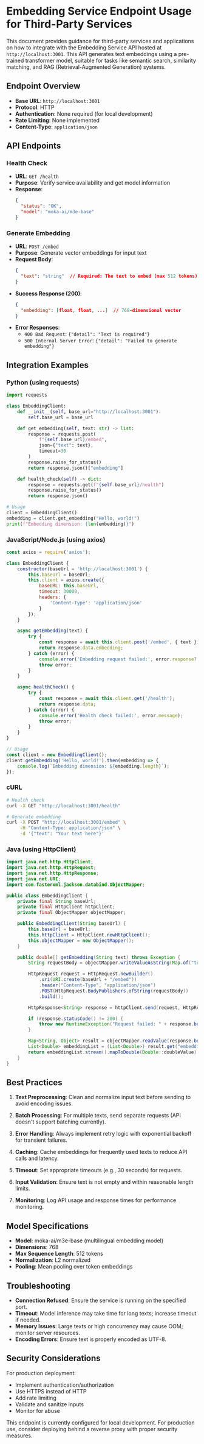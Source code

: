 # Embedding Service Endpoint Usage for Third-Party Services

This document provides guidance for third-party services and applications on how to integrate with the Embedding Service API hosted at `http://localhost:3001`. This API generates text embeddings using a pre-trained transformer model, suitable for tasks like semantic search, similarity matching, and RAG (Retrieval-Augmented Generation) systems.

## Endpoint Overview

- **Base URL**: `http://localhost:3001`
- **Protocol**: HTTP
- **Authentication**: None required (for local development)
- **Rate Limiting**: None implemented
- **Content-Type**: `application/json`

## API Endpoints

### Health Check
- **URL**: `GET /health`
- **Purpose**: Verify service availability and get model information
- **Response**:
  ```json
  {
    "status": "OK",
    "model": "moka-ai/m3e-base"
  }
  ```

### Generate Embedding
- **URL**: `POST /embed`
- **Purpose**: Generate vector embeddings for input text
- **Request Body**:
  ```json
  {
    "text": "string"  // Required: The text to embed (max 512 tokens)
  }
  ```
- **Success Response (200)**:
  ```json
  {
    "embedding": [float, float, ...]  // 768-dimensional vector
  }
  ```
- **Error Responses**:
  - `400 Bad Request`: `{"detail": "Text is required"}`
  - `500 Internal Server Error`: `{"detail": "Failed to generate embedding"}`

## Integration Examples

### Python (using requests)

```python
import requests

class EmbeddingClient:
    def __init__(self, base_url="http://localhost:3001"):
        self.base_url = base_url

    def get_embedding(self, text: str) -> list:
        response = requests.post(
            f"{self.base_url}/embed",
            json={"text": text},
            timeout=30
        )
        response.raise_for_status()
        return response.json()["embedding"]

    def health_check(self) -> dict:
        response = requests.get(f"{self.base_url}/health")
        response.raise_for_status()
        return response.json()

# Usage
client = EmbeddingClient()
embedding = client.get_embedding("Hello, world!")
print(f"Embedding dimension: {len(embedding)}")
```

### JavaScript/Node.js (using axios)

```javascript
const axios = require('axios');

class EmbeddingClient {
    constructor(baseUrl = 'http://localhost:3001') {
        this.baseUrl = baseUrl;
        this.client = axios.create({
            baseURL: this.baseUrl,
            timeout: 30000,
            headers: {
                'Content-Type': 'application/json'
            }
        });
    }

    async getEmbedding(text) {
        try {
            const response = await this.client.post('/embed', { text });
            return response.data.embedding;
        } catch (error) {
            console.error('Embedding request failed:', error.response?.data || error.message);
            throw error;
        }
    }

    async healthCheck() {
        try {
            const response = await this.client.get('/health');
            return response.data;
        } catch (error) {
            console.error('Health check failed:', error.message);
            throw error;
        }
    }
}

// Usage
const client = new EmbeddingClient();
client.getEmbedding('Hello, world!').then(embedding => {
    console.log(`Embedding dimension: ${embedding.length}`);
});
```

### cURL

```bash
# Health check
curl -X GET "http://localhost:3001/health"

# Generate embedding
curl -X POST "http://localhost:3001/embed" \
     -H "Content-Type: application/json" \
     -d '{"text": "Your text here"}'
```

### Java (using HttpClient)

```java
import java.net.http.HttpClient;
import java.net.http.HttpRequest;
import java.net.http.HttpResponse;
import java.net.URI;
import com.fasterxml.jackson.databind.ObjectMapper;

public class EmbeddingClient {
    private final String baseUrl;
    private final HttpClient httpClient;
    private final ObjectMapper objectMapper;

    public EmbeddingClient(String baseUrl) {
        this.baseUrl = baseUrl;
        this.httpClient = HttpClient.newHttpClient();
        this.objectMapper = new ObjectMapper();
    }

    public double[] getEmbedding(String text) throws Exception {
        String requestBody = objectMapper.writeValueAsString(Map.of("text", text));

        HttpRequest request = HttpRequest.newBuilder()
            .uri(URI.create(baseUrl + "/embed"))
            .header("Content-Type", "application/json")
            .POST(HttpRequest.BodyPublishers.ofString(requestBody))
            .build();

        HttpResponse<String> response = httpClient.send(request, HttpResponse.BodyHandlers.ofString());

        if (response.statusCode() != 200) {
            throw new RuntimeException("Request failed: " + response.body());
        }

        Map<String, Object> result = objectMapper.readValue(response.body(), Map.class);
        List<Double> embeddingList = (List<Double>) result.get("embedding");
        return embeddingList.stream().mapToDouble(Double::doubleValue).toArray();
    }
}
```

## Best Practices

1. **Text Preprocessing**: Clean and normalize input text before sending to avoid encoding issues.

2. **Batch Processing**: For multiple texts, send separate requests (API doesn't support batching currently).

3. **Error Handling**: Always implement retry logic with exponential backoff for transient failures.

4. **Caching**: Cache embeddings for frequently used texts to reduce API calls and latency.

5. **Timeout**: Set appropriate timeouts (e.g., 30 seconds) for requests.

6. **Input Validation**: Ensure text is not empty and within reasonable length limits.

7. **Monitoring**: Log API usage and response times for performance monitoring.

## Model Specifications

- **Model**: moka-ai/m3e-base (multilingual embedding model)
- **Dimensions**: 768
- **Max Sequence Length**: 512 tokens
- **Normalization**: L2 normalized
- **Pooling**: Mean pooling over token embeddings

## Troubleshooting

- **Connection Refused**: Ensure the service is running on the specified port.
- **Timeout**: Model inference may take time for long texts; increase timeout if needed.
- **Memory Issues**: Large texts or high concurrency may cause OOM; monitor server resources.
- **Encoding Errors**: Ensure text is properly encoded as UTF-8.

## Security Considerations

For production deployment:
- Implement authentication/authorization
- Use HTTPS instead of HTTP
- Add rate limiting
- Validate and sanitize inputs
- Monitor for abuse

This endpoint is currently configured for local development. For production use, consider deploying behind a reverse proxy with proper security measures.
